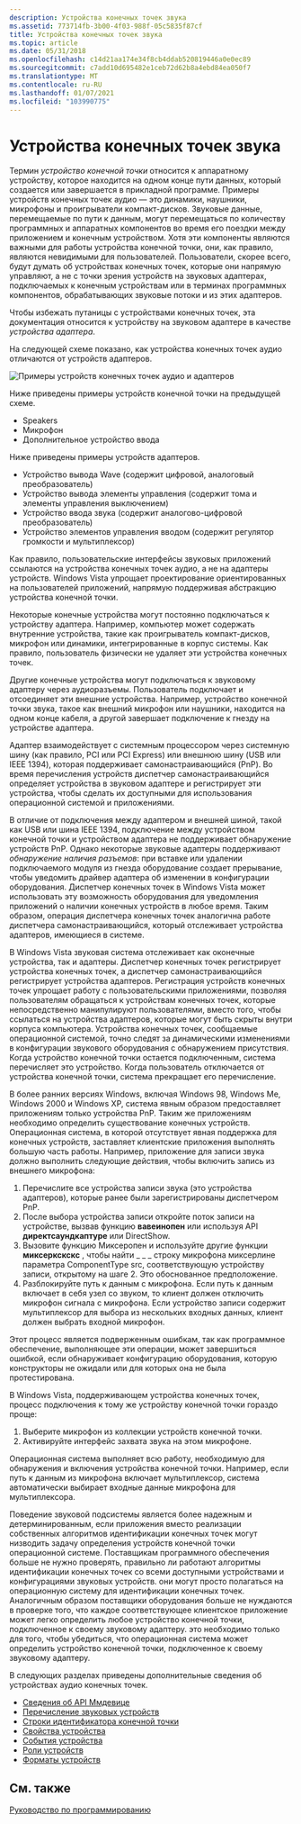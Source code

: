 ```yaml
---
description: Устройства конечных точек звука
ms.assetid: 773714fb-3b00-4f03-988f-05c5835f87cf
title: Устройства конечных точек звука
ms.topic: article
ms.date: 05/31/2018
ms.openlocfilehash: c14d21aa174e34f8cb4ddab520819446a0e0ec89
ms.sourcegitcommit: c7add10d695482e1ceb72d62b8a4ebd84ea050f7
ms.translationtype: MT
ms.contentlocale: ru-RU
ms.lasthandoff: 01/07/2021
ms.locfileid: "103990775"
---
```

# <a name="audio-endpoint-devices"></a>Устройства конечных точек звука

Термин *устройство конечной точки* относится к аппаратному устройству, которое находится на одном конце пути данных, который создается или завершается в прикладной программе. Примеры устройств конечных точек аудио — это динамики, наушники, микрофоны и проигрыватели компакт-дисков. Звуковые данные, перемещаемые по пути к данным, могут перемещаться по количеству программных и аппаратных компонентов во время его поездки между приложением и конечным устройством. Хотя эти компоненты являются важными для работы устройства конечной точки, они, как правило, являются невидимыми для пользователей. Пользователи, скорее всего, будут думать об устройствах конечных точек, которые они напрямую управляют, а не с точки зрения устройств на звуковых адаптерах, подключаемых к конечным устройствам или в терминах программных компонентов, обрабатывающих звуковые потоки и из этих адаптеров.

Чтобы избежать путаницы с устройствами конечных точек, эта документация относится к устройству на звуковом адаптере в качестве *устройства адаптера*.

На следующей схеме показано, как устройства конечных точек аудио отличаются от устройств адаптеров.

![Примеры устройств конечных точек аудио и адаптеров](images/devices.jpg)

Ниже приведены примеры устройств конечной точки на предыдущей схеме.

-   Speakers
-   Микрофон
-   Дополнительное устройство ввода

Ниже приведены примеры устройств адаптеров.

-   Устройство вывода Wave (содержит цифровой, аналоговый преобразователь)
-   Устройство вывода элементы управления (содержит тома и элементы управления выключением)
-   Устройство ввода звука (содержит аналогово-цифровой преобразователь)
-   Устройство элементов управления вводом (содержит регулятор громкости и мультиплексор)

Как правило, пользовательские интерфейсы звуковых приложений ссылаются на устройства конечных точек аудио, а не на адаптеры устройств. Windows Vista упрощает проектирование ориентированных на пользователей приложений, напрямую поддерживая абстракцию устройства конечной точки.

Некоторые конечные устройства могут постоянно подключаться к устройству адаптера. Например, компьютер может содержать внутренние устройства, такие как проигрыватель компакт-дисков, микрофон или динамики, интегрированные в корпус системы. Как правило, пользователь физически не удаляет эти устройства конечных точек.

Другие конечные устройства могут подключаться к звуковому адаптеру через аудиоразъемы. Пользователь подключает и отсоединяет эти внешние устройства. Например, устройство конечной точки звука, такое как внешний микрофон или наушники, находится на одном конце кабеля, а другой завершает подключение к гнезду на устройстве адаптера.

Адаптер взаимодействует с системным процессором через системную шину (как правило, PCI или PCI Express) или внешнюю шину (USB или IEEE 1394), которая поддерживает самонастраивающийся (PnP). Во время перечисления устройств диспетчер самонастраивающийся определяет устройства в звуковом адаптере и регистрирует эти устройства, чтобы сделать их доступными для использования операционной системой и приложениями.

В отличие от подключения между адаптером и внешней шиной, такой как USB или шина IEEE 1394, подключение между устройством конечной точки и устройством адаптера не поддерживает обнаружение устройств PnP. Однако некоторые звуковые адаптеры поддерживают *обнаружение наличия разъемов*: при вставке или удалении подключаемого модуля из гнезда оборудование создает прерывание, чтобы уведомить драйвер адаптера об изменении в конфигурации оборудования. Диспетчер конечных точек в Windows Vista может использовать эту возможность оборудования для уведомления приложений о наличии конечных устройств в любое время. Таким образом, операция диспетчера конечных точек аналогична работе диспетчера самонастраивающийся, который отслеживает устройства адаптеров, имеющиеся в системе.

В Windows Vista звуковая система отслеживает как оконечные устройства, так и адаптеры. Диспетчер конечных точек регистрирует устройства конечных точек, а диспетчер самонастраивающийся регистрирует устройства адаптеров. Регистрация устройств конечных точек упрощает работу с пользовательскими приложениями, позволяя пользователям обращаться к устройствам конечных точек, которые непосредственно манипулируют пользователями, вместо того, чтобы ссылаться на устройства адаптеров, которые могут быть скрыты внутри корпуса компьютера. Устройства конечных точек, сообщаемые операционной системой, точно следят за динамическими изменениями в конфигурации звукового оборудования с обнаружением присутствия. Когда устройство конечной точки остается подключенным, система перечисляет это устройство. Когда пользователь отключается от устройства конечной точки, система прекращает его перечисление.

В более ранних версиях Windows, включая Windows 98, Windows Me, Windows 2000 и Windows XP, система явным образом предоставляет приложениям только устройства PnP. Таким же приложениям необходимо определить существование конечных устройств. Операционная система, в которой отсутствует явная поддержка для конечных устройств, заставляет клиентские приложения выполнять большую часть работы. Например, приложение для записи звука должно выполнить следующие действия, чтобы включить запись из внешнего микрофона:

1.  Перечислите все устройства записи звука (это устройства адаптеров), которые ранее были зарегистрированы диспетчером PnP.
2.  После выбора устройства записи откройте поток записи на устройстве, вызвав функцию **вавеинопен** или используя API **директсаундкаптуре** или DirectShow.
3.  Вызовите функцию Миксеропен и используйте другие функции **миксеркскскс** , чтобы найти \_ \_ \_ строку микрофона миксерлине параметра ComponentType src, соответствующую устройству записи, открытому на шаге 2. Это обоснованное предположение.
4.  Разблокируйте путь к данным с микрофона. Если путь к данным включает в себя узел со звуком, то клиент должен отключить микрофон сигнала с микрофона. Если устройство записи содержит мультиплексор для выбора из нескольких входных данных, клиент должен выбрать входной микрофон.

Этот процесс является подверженным ошибкам, так как программное обеспечение, выполняющее эти операции, может завершиться ошибкой, если обнаруживает конфигурацию оборудования, которую конструкторы не ожидали или для которых она не была протестирована.

В Windows Vista, поддерживающем устройства конечных точек, процесс подключения к тому же устройству конечной точки гораздо проще:

1.  Выберите микрофон из коллекции устройств конечной точки.
2.  Активируйте интерфейс захвата звука на этом микрофоне.

Операционная система выполняет всю работу, необходимую для обнаружения и включения устройства конечной точки. Например, если путь к данным из микрофона включает мультиплексор, система автоматически выбирает входные данные микрофона для мультиплексора.

Поведение звуковой подсистемы является более надежным и детерминированным, если приложения вместо реализации собственных алгоритмов идентификации конечных точек могут низводить задачу определения устройств конечной точки операционной системе. Поставщикам программного обеспечения больше не нужно проверять, правильно ли работают алгоритмы идентификации конечных точек со всеми доступными устройствами и конфигурациями звуковых устройств. они могут просто полагаться на операционную систему для идентификации конечных точек. Аналогичным образом поставщики оборудования больше не нуждаются в проверке того, что каждое соответствующее клиентское приложение может легко определить любое устройство конечной точки, подключенное к своему звуковому адаптеру. это необходимо только для того, чтобы убедиться, что операционная система может определить устройство конечной точки, подключенное к своему звуковому адаптеру.

В следующих разделах приведены дополнительные сведения об устройствах аудио конечных точек.

-   [Сведения об API Ммдевице](mmdevice-api.md)
-   [Перечисление звуковых устройств](enumerating-audio-devices.md)
-   [Строки идентификатора конечной точки](endpoint-id-strings.md)
-   [Свойства устройства](device-properties.md)
-   [События устройства](device-events.md)
-   [Роли устройств](device-roles.md)
-   [Форматы устройств](device-formats.md)

## <a name="related-topics"></a>См. также

<dl> <dt>

[Руководство по программированию](programming-guide.md)
</dt> </dl>

 

 



